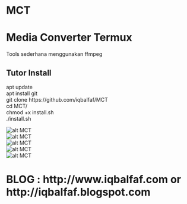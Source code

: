 # MCT
<h1> Media Converter Termux </h1>
Tools sederhana menggunakan ffmpeg 
<br>
<h2>Tutor Install</h2>
apt update <br>
apt install git <br>
git clone https://github.com/iqbalfaf/MCT <br>
cd MCT/ <br>
chmod +x install.sh <br>
./install.sh <br>

![alt MCT](https://raw.githubusercontent.com/iqbalfaf/MCT/master/1.png)<br>
![alt MCT](https://raw.githubusercontent.com/iqbalfaf/MCT/master/2.png)<br>
![alt MCT](https://raw.githubusercontent.com/iqbalfaf/MCT/master/3.png)<br>
![alt MCT](https://raw.githubusercontent.com/iqbalfaf/MCT/master/4.png)<br>
![alt MCT](https://raw.githubusercontent.com/iqbalfaf/MCT/master/5.png)<br>

<h1> BLOG : http://www.iqbalfaf.com or http://iqbalfaf.blogspot.com </h1>
